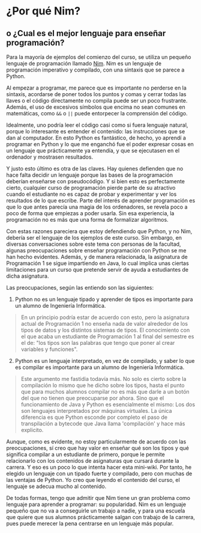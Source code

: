 # ¿Por qué Nim?
## o ¿Cual es el mejor lenguaje para enseñar programación?

Para la mayoría de ejemplos del comienzo del curso, se utiliza un pequeño lenguaje de programación llamado [Nim](https://nim-lang.org/). Nim es un lenguaje de programación imperativo y compilado, con una sintaxis que se parece a Python.

Al empezar a programar, me parece que es importante no perderse en la sintaxis, acordarse de poner todos los puntos y comas y cerrar todas las llaves o el código directamente no compila puede ser un poco frustrante. Además, el uso de excesivos símbolos que encima no sean comunes en matemáticas, como `&&` o `||` puede entorpecer la comprensión del código. 

Idealmente, uno podría leer el código casi como si fuera lenguaje natural, porque lo interesante es entender el contenido: las instrucciones que se dan al computador. En esto Python es fantástico, de hecho, yo aprendí a programar en Python y lo que me enganchó fue el poder expresar cosas en un lenguaje que prácticamente ya entendía, y que se ejecutasen en el ordenador y mostrasen resultados.

Y justo esto último es otra de las claves. Hay quienes defienden que no hace falta decidir un lenguaje porque las bases de la programación deberían enseñarse con pseudocódigo. Y si bien esto es perfectamente cierto, cualquier curso de programación pierde parte de su atractivo cuando el estudiante no es capaz de probar y experimentar y ver los resultados de lo que escribe. Parte del interés de aprender programación es que lo que antes parecía una magia de los ordenadores, se revela poco a poco de forma que empiezas a poder usarla. Sin esa experiencia, la programación no es más que una forma de formalizar algoritmos.

Con estas razones pareciera que estoy defendiendo que Python, y no Nim, debería ser el lenguaje de los ejemplos de este curso. Sin embargo, en diversas conversaciones sobre este tema con personas de la facultad, algunas preocupaciones sobre enseñar programación con Python se me han hecho evidentes. Además, y de manera relacionada, la asignatura de Programación 1 se sigue impartiendo en Java, lo cual implica unas ciertas limitaciones para un curso que pretende servir de ayuda a estudiantes de dicha asignatura.

Las preocupaciones, según las entiendo son las siguientes: 
1. Python no es un lenguaje tipado y aprender de tipos es importante para un alumno de Ingeniería Informática.

> En un principio podría estar de acuerdo con esto, pero la asignatura actual de Programación 1 no enseña nada de valor alrededor de los tipos de datos y los distintos sistemas de tipos. El conocimiento con el que acaba un estudiante de Programación 1 al final del semestre es el de: "los tipos son las palabras que tengo que poner al crear variables y funciones".

2. Python es un lenguaje interpretado, en vez de compilado, y saber lo que es compilar es importante para un alumno de Ingeniería Informática.

> Este argumento me fastidia todavía más. No solo es cierto sobre la compilación lo mismo que he dicho sobre los tipos, hasta el punto que para muchos alumnos compilar no es más que darle a un botón del que no tienen que preocuparse por ahora. Sino que el funcionamiento de Java y Python es esencialmente el mismo: Los dos son lenguajes interpretados por máquinas virtuales. La única diferencia es que Python esconde por completo el paso de transpilación a bytecode que Java llama 'compilación' y hace más explicito. 

Aunque, como es evidente, no estoy particularmente de acuerdo con las preocupaciones, sí creo que hay valor en enseñar qué son los tipos y qué significa compilar a un estudiante de primero, porque le permite relacionarlo con los contenidos de asignaturas que cursará durante la carrera. Y eso es un poco lo que intenta hacer esta mini-wiki. Por tanto, he elegido un lenguaje con un tipado fuerte y compilado, pero con muchas de las ventajas de Python. Yo creo que leyendo el contenido del curso, el lenguaje se adecua mucho al contenido.

De todas formas, tengo que admitir que Nim tiene un gran problema como lenguaje para aprender a programar: su popularidad. Nim es un lenguaje pequeño que no va a conseguirle un trabajo a nadie, y para una escuela que quiere que sus alumnos prácticamente salgan con trabajo de la carrera, pues puede merecer la pena centrarse en un lenguaje más popular.